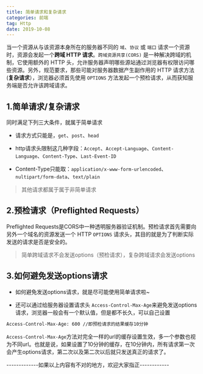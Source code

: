 ```yaml
---
title: 简单请求和复杂请求
categories: 前端
tag: Http 
date: 2019-10-08
---
```


当一个资源从与该资源本身所在的服务器不同的 `域`、`协议` 或 `端口` 请求一个资源时，资源会发起一个**跨域 HTTP 请求**。`跨域资源共享(CORS)` 是一种解决跨域的机制，它使用额外的 HTTP 头，允许服务器声明哪些源站通过浏览器有权限访问哪些资源。另外，规范要求，那些可能对服务器数据产生副作用的 HTTP 请求方法 (**复杂请求**），浏览器必须首先使用 `OPTIONS` 方法发起一个预检请求，从而获知服务端是否允许该跨域请求。

## 1.简单请求/复杂请求

同时满足下列三大条件，就属于简单请求

 * 请求方式只能是，`get`、`post`、`head`

 * http请求头限制这几种字段：`Accept`、`Accept-Language`、`Content-Language`、`Content-Type`、`Last-Event-ID`

 * Content-Type只能取：`application/x-www-form-urlencoded`、`nultipart/form-data`、`text/plain`

>其他请求都属于属于非简单请求



## 2.预检请求（Preflighted Requests）

Preflighted Requests是CORS中一种透明服务器验证机制。预检请求首先需要向另外一个域名的资源发送一个 HTTP `OPTIONS` 请求头，其目的就是为了判断实际发送的请求是否是安全的。


>简单跨域请求不会发送options（预检请求），复杂跨域请求会发送options


## 3.如何避免发送options请求

 * 如何避免发送options请求，就是尽可能使用简单请求啦~

 * 还可以通过给服务器设置请求头 `Access-Control-Max-Age`来避免发送options请求，浏览器一般会有一个默认值，但是都不长久，可以自己设置
```bash
Access-Control-Max-Age: 600 //即预检请求的结果缓存10分钟
```
`Access-Control-Max-Age`方法对完全一样的url的缓存设置生效，多一个参数也视为不同url。也就是说，如果设置了10分钟的缓存，在10分钟内，所有请求第一次会产生options请求，第二次以及第二次以后就只发送真正的请求了。




-------------如果以上内容有不对的地方，欢迎大家指正------------